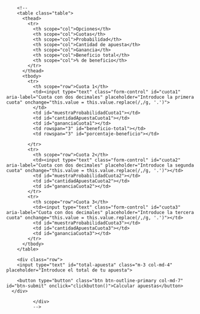 <!--Finalizo nueva versión-->

        <!--
        <table class="table">
          <thead>
            <tr>
              <th scope="col">Opciones</th>
              <th scope="col">Cuotas</th>
              <th scope="col">Probabilidad</th>
              <th scope="col">Cantidad de apuesta</th>
              <th scope="col">Ganancia</th>
              <th scope="col">Beneficio total</th>
              <th scope="col">% de beneficio</th>
            </tr>
          </thead>
          <tbody>
            <tr>
              <th scope="row">Cuota 1</th>
              <td><input type="text" class="form-control" id="cuota1" aria-label="Cuota con dos decimales" placeholder="Introduce la primera cuota" onchange="this.value = this.value.replace(/,/g, '.')">
              </td>
              <td id="muestraProbabilidadCuota1"></td>
              <td id="cantidadApuestaCuota1"></td>
              <td id="gananciaCuota1"></td>
              <td rowspan="3" id="beneficio-total"></td>
              <td rowspan="3" id="porcentaje-beneficio"></td>

            </tr>
            <tr>
              <th scope="row">Cuota 2</th>
              <td><input type="text" class="form-control" id="cuota2" aria-label="Cuota con dos decimales" placeholder="Introduce la segunda cuota" onchange="this.value = this.value.replace(/,/g, '.')"></td>
              <td id="muestraProbabilidadCuota2"></td>
              <td id="cantidadApuestaCuota2"></td>
              <td id="gananciaCuota2"></td>
            </tr>
            <tr>
              <th scope="row">Cuota 3</th>
              <td><input type="text" class="form-control" id="cuota3" aria-label="Cuota con dos decimales" placeholder="Introduce la tercera cuota" onchange="this.value = this.value.replace(/,/g, '.')"></td>
              <td id="muestraProbabilidadCuota3"></td>
              <td id="cantidadApuestaCuota3"></td>
              <td id="gananciaCuota3"></td>
            </tr>
          </tbody>
        </table>
        
        <div class="row">
        <input type="text" id="total-apuesta" class="m-3 col-md-4"  placeholder="Introduce el total de tu apuesta">

        <button type="button" class="btn btn-outline-primary col-md-7" id="btn-submit" onclick="clickbutton()">Calcular apuestas</button>
      </div>

              </div>
              -->
